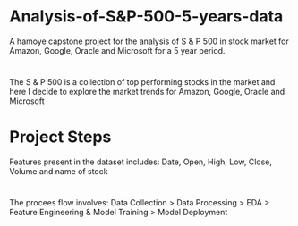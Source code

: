 # Analysis-of-S&P-500-5-years-data
A hamoye capstone project for the analysis of S & P 500 in stock market for Amazon, Google, Oracle and Microsoft for a 5 year period.
#
The S & P 500 is a collection of top performing stocks in the market and here I decide to explore the market trends for Amazon, Google, Oracle and Microsoft
# Project Steps
Features present in the dataset includes: Date, Open, High, Low, Close, Volume and name of stock
# 
The procees flow involves: Data Collection > Data Processing > EDA > Feature Engineering & Model Training > Model Deployment

